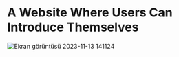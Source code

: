 # A Website Where Users Can Introduce Themselves

![Ekran görüntüsü 2023-11-13 141124](https://github.com/ravgar/Portfolio-Web-Program/assets/97904458/3420a173-dc96-48c2-a07f-c9ab1ba69686)

